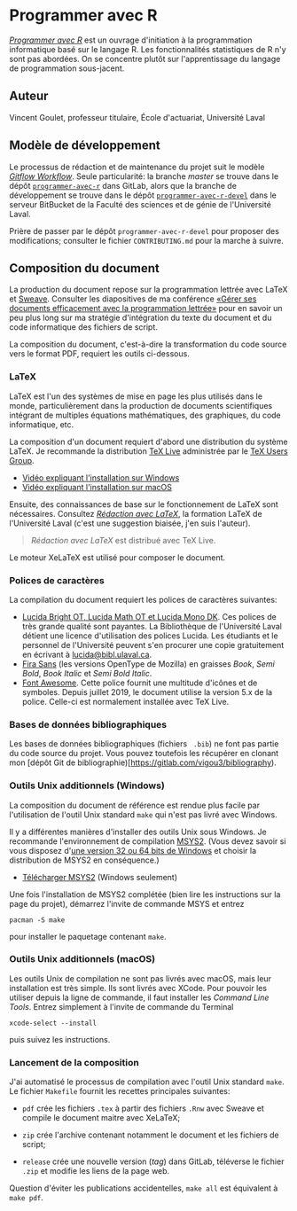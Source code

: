<!-- Emacs: -*- coding: utf-8; eval: (auto-fill-mode -1); eval: (visual-line-mode t) -*- -->

# Programmer avec R

[*Programmer avec R*](https://vigou3.gitlab.io/programmer-avec-r) est un ouvrage d'initiation à la programmation informatique basé sur le langage R. Les fonctionnalités statistiques de R n'y sont pas abordées. On se concentre plutôt sur l'apprentissage du langage de programmation sous-jacent.

## Auteur

Vincent Goulet, professeur titulaire, École d'actuariat, Université Laval

## Modèle de développement

Le processus de rédaction et de maintenance du projet suit le modèle [*Gitflow Workflow*](https://www.atlassian.com/git/tutorials/comparing-workflows/gitflow-workflow ). Seule particularité: la branche *master* se trouve dans le dépôt [`programmer-avec-r`]((https://gitlab.com/vigou3/programmer-avec-r)) dans GitLab, alors que la branche de développement se trouve dans le dépôt [`programmer-avec-r-devel`](https://projets.fsg.ulaval.ca/git/scm/vg/programmer-avec-r-devel) dans le serveur BitBucket de la Faculté des sciences et de génie de l'Université Laval.

Prière de passer par le dépôt `programmer-avec-r-devel` pour proposer des modifications; consulter le fichier `CONTRIBUTING.md` pour la marche à suivre.

## Composition du document

La production du document repose sur la programmation lettrée avec LaTeX et [Sweave](https://stat.ethz.ch/R-manual/R-devel/library/utils/doc/Sweave.pdf). Consulter les diapositives de ma conférence [«Gérer ses documents efficacement avec la programmation lettrée»](https://gitlab.com/vigou3/raquebec-programmation-lettree/-/releases) pour en savoir un peu plus long sur ma stratégie d'intégration du texte du document et du code informatique des fichiers de script.

La composition du document, c'est-à-dire la transformation du code source vers le format PDF, requiert les outils ci-dessous.

### LaTeX

LaTeX est l'un des systèmes de mise en page les plus utilisés dans le monde, particulièrement dans la production de documents scientifiques intégrant de multiples équations mathématiques, des graphiques, du code informatique, etc.

La composition d'un document requiert d'abord une distribution du système LaTeX. Je recommande la distribution [TeX Live](https://tug.org/texlive) administrée par le [TeX Users Group](https://tug.org/). 

- [Vidéo expliquant l'installation sur Windows](https://youtu.be/7MfodhaghUk)
- [Vidéo expliquant l'installation sur macOS](https://youtu.be/kA53EQ3Q47w)

Ensuite, des connaissances de base sur le fonctionnement de LaTeX sont nécessaires. Consultez [*Rédaction avec LaTeX*](https://vigou3.github.io/formation-latex-ul/), la formation LaTeX de  l'Université Laval (c'est une suggestion biaisée, j'en suis l'auteur). 

>  *Rédaction avec LaTeX* est distribué avec TeX Live. 

Le moteur XeLaTeX est utilisé pour composer le document. 

### Polices de caractères

La compilation du document requiert les polices de caractères suivantes:

- [Lucida Bright OT, Lucida Math OT et Lucida Mono DK](https://tug.org/store/lucida/). Ces polices de très grande qualité sont payantes. La Bibliothèque de l'Université Laval détient une licence d'utilisation des polices Lucida. Les étudiants et le personnel de l'Université peuvent s'en procurer une copie gratuitement en écrivant à <lucida@bibl.ulaval.ca>.
- [Fira Sans](https://www.fontsquirrel.com/fonts/fira-sans) (les versions OpenType de Mozilla) en graisses *Book*, *Semi Bold*, *Book Italic* et *Semi Bold Italic*.
- [Font Awesome](https://fontawesome.com/). Cette police fournit une multitude d'icônes et de symboles. Depuis juillet 2019, le document utilise la version 5.x de la police. Celle-ci est normalement installée avec TeX Live.

### Bases de données bibliographiques

Les bases de données bibliographiques (fichiers ` .bib`) ne font pas partie du code source du projet. Vous pouvez toutefois les récupérer en clonant mon [dépôt Git de bibliographie)[https://gitlab.com/vigou3/bibliography).

### Outils Unix additionnels (Windows)

La composition du document de référence est rendue plus facile par l'utilisation de l'outil Unix standard `make` qui n'est pas livré avec Windows. 

Il y a différentes manières d'installer des outils Unix sous Windows. Je recommande l'environnement de compilation [MSYS2](https://www.msys2.org/). (Vous devez savoir si vous disposez d'[une version 32 ou 64 bits de Windows](https://support.microsoft.com/fr-ca/help/15056/windows-7-32-64-bit-faq) et choisir la distribution de MSYS2 en conséquence.)

- [Télécharger MSYS2](https://www.msys2.org/) (Windows seulement)

Une fois l'installation de MSYS2 complétée (bien lire les instructions sur la page du projet), démarrez l'invite de commande MSYS et entrez

    pacman -S make

pour installer le paquetage contenant `make`.

### Outils Unix additionnels (macOS)

Les outils Unix de compilation ne sont pas livrés avec macOS, mais leur installation est très simple. Ils sont livrés avec XCode. Pour pouvoir les utiliser depuis la ligne de commande, il faut installer les *Command Line Tools*. Entrez simplement à l'invite de commande du Terminal

    xcode-select --install

puis suivez les instructions.

### Lancement de la composition

J'ai automatisé le processus de compilation avec l'outil Unix standard `make`. Le fichier `Makefile` fournit les recettes principales suivantes:

- `pdf` crée les fichiers `.tex` à partir des fichiers `.Rnw` avec Sweave et compile le document maitre avec XeLaTeX;

- `zip` crée l'archive contenant notamment le document et les fichiers de script;

- `release` crée une nouvelle version (*tag*) dans GitLab, téléverse le fichier `.zip` et modifie les liens de la page web.

Question d'éviter les publications accidentelles, `make all` est équivalent à `make pdf`.

